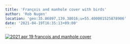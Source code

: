 ```yaml
---
title: 'François and manhole cover with birds'
author: 'Rob Nugen'
location: 'geo:35.86897,139.38016;u=55.400001525878906'
date: '2021-04-19T16:35:13+09:00'
---
```


[![2021 apr 19 francois and manhole cover](//b.robnugen.com/quests/walk-to-niigata/2021/en_route/day-04/thumbs/2021_apr_19_francois_and_manhole_cover.jpeg)](//b.robnugen.com/quests/walk-to-niigata/2021/en_route/day-04/2021_apr_19_francois_and_manhole_cover.jpeg)          
